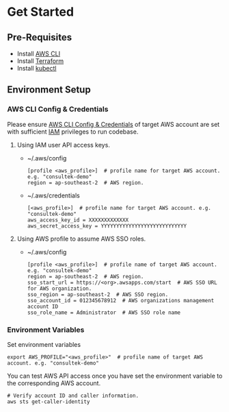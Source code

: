 [AWS CLI Config & Credentials]: http://docs.aws.amazon.com/cli/latest/userguide/cli-chap-getting-started.html
[IAM]: http://docs.aws.amazon.com/IAM/latest/UserGuide/introduction.html

Get Started
=========

## Pre-Requisites

- Install [AWS CLI](https://docs.aws.amazon.com/cli/latest/userguide/install-cliv2.html)
- Install [Terraform](https://developer.hashicorp.com/terraform/tutorials/aws-get-started/install-cli)
- Install [kubectl](https://docs.aws.amazon.com/eks/latest/userguide/install-kubectl.html)

## Environment Setup

### AWS CLI Config & Credentials

Please ensure [AWS CLI Config & Credentials][] of target AWS account are set with sufficient [IAM][] privileges to run codebase.

1. Using IAM user API access keys.

    * ~/.aws/config

        ```shell
        [profile <aws_profile>]  # profile name for target AWS account. e.g. "consultek-demo"
        region = ap-southeast-2  # AWS region.
        ```

    * ~/.aws/credentials

        ```shell
        [<aws_profile>]  # profile name for target AWS account. e.g. "consultek-demo"
        aws_access_key_id = XXXXXXXXXXXXX
        aws_secret_access_key = YYYYYYYYYYYYYYYYYYYYYYYYYYYY
        ```

2. Using AWS profile to assume AWS SSO roles.

    * ~/.aws/config

        ```shell
        [profile <aws_profile>]  # profile name of target AWS account. e.g. "consultek-demo"
        region = ap-southeast-2  # AWS region.
        sso_start_url = https://<org>.awsapps.com/start  # AWS SSO URL for AWS organization.
        sso_region = ap-southeast-2  # AWS SSO region.
        sso_account_id = 012345678912  # AWS organizations management account ID
        sso_role_name = Administrator  # AWS SSO role name
        ```

### Environment Variables

Set environment variables

```shell
export AWS_PROFILE="<aws_profile>"  # profile name of target AWS account. e.g. "consultek-demo"
```

You can test AWS API access once you have set the environment variable to the corresponding AWS account.

```shell
# Verify account ID and caller information.
aws sts get-caller-identity
```
